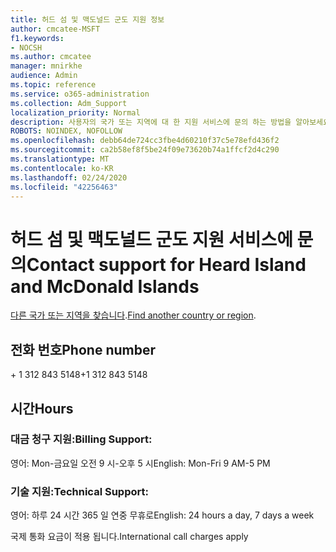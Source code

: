 ```yaml
---
title: 허드 섬 및 맥도널드 군도 지원 정보
author: cmcatee-MSFT
f1.keywords:
- NOCSH
ms.author: cmcatee
manager: mnirkhe
audience: Admin
ms.topic: reference
ms.service: o365-administration
ms.collection: Adm_Support
localization_priority: Normal
description: 사용자의 국가 또는 지역에 대 한 지원 서비스에 문의 하는 방법을 알아보세요.
ROBOTS: NOINDEX, NOFOLLOW
ms.openlocfilehash: debb64de724cc3fbe4d60210f37c5e78efd436f2
ms.sourcegitcommit: ca2b58ef8f5be24f09e73620b74a1ffcf2d4c290
ms.translationtype: MT
ms.contentlocale: ko-KR
ms.lasthandoff: 02/24/2020
ms.locfileid: "42256463"
---
```

# <a name="contact-support-for-heard-island-and-mcdonald-islands"></a><span data-ttu-id="313c1-103">허드 섬 및 맥도널드 군도 지원 서비스에 문의</span><span class="sxs-lookup"><span data-stu-id="313c1-103">Contact support for Heard Island and McDonald Islands</span></span>

<span data-ttu-id="313c1-104">[다른 국가 또는 지역을 찾습니다](../contact-support-for-business-products.md).</span><span class="sxs-lookup"><span data-stu-id="313c1-104">[Find another country or region](../contact-support-for-business-products.md).</span></span>

## <a name="phone-number"></a><span data-ttu-id="313c1-105">전화 번호</span><span class="sxs-lookup"><span data-stu-id="313c1-105">Phone number</span></span>
<span data-ttu-id="313c1-106">+ 1 312 843 5148</span><span class="sxs-lookup"><span data-stu-id="313c1-106">+1 312 843 5148</span></span>

## <a name="hours"></a><span data-ttu-id="313c1-107">시간</span><span class="sxs-lookup"><span data-stu-id="313c1-107">Hours</span></span>
### <a name="billing-support"></a><span data-ttu-id="313c1-108">대금 청구 지원:</span><span class="sxs-lookup"><span data-stu-id="313c1-108">Billing Support:</span></span>

<span data-ttu-id="313c1-109">영어: Mon-금요일 오전 9 시-오후 5 시</span><span class="sxs-lookup"><span data-stu-id="313c1-109">English: Mon-Fri 9 AM-5 PM</span></span>

### <a name="technical-support"></a><span data-ttu-id="313c1-110">기술 지원:</span><span class="sxs-lookup"><span data-stu-id="313c1-110">Technical Support:</span></span>

<span data-ttu-id="313c1-111">영어: 하루 24 시간 365 일 연중 무휴로</span><span class="sxs-lookup"><span data-stu-id="313c1-111">English: 24 hours a day, 7 days a week</span></span>

<span data-ttu-id="313c1-112">국제 통화 요금이 적용 됩니다.</span><span class="sxs-lookup"><span data-stu-id="313c1-112">International call charges apply</span></span>